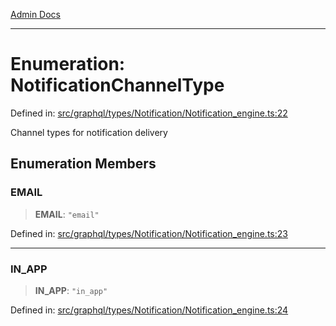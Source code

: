 [Admin Docs](/)

***

# Enumeration: NotificationChannelType

Defined in: [src/graphql/types/Notification/Notification\_engine.ts:22](https://github.com/Sourya07/talawa-api/blob/583d62db9438de398bb9012a4a2617e2cb268b08/src/graphql/types/Notification/Notification_engine.ts#L22)

Channel types for notification delivery

## Enumeration Members

### EMAIL

> **EMAIL**: `"email"`

Defined in: [src/graphql/types/Notification/Notification\_engine.ts:23](https://github.com/Sourya07/talawa-api/blob/583d62db9438de398bb9012a4a2617e2cb268b08/src/graphql/types/Notification/Notification_engine.ts#L23)

***

### IN\_APP

> **IN\_APP**: `"in_app"`

Defined in: [src/graphql/types/Notification/Notification\_engine.ts:24](https://github.com/Sourya07/talawa-api/blob/583d62db9438de398bb9012a4a2617e2cb268b08/src/graphql/types/Notification/Notification_engine.ts#L24)
